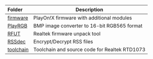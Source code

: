 
| Folder    				| Description      								| 
| :------------------------ | --------------------------------------------- | 
| [firmware](firmware/)		| PlayOn!X firmware with additional modules		| 
| [PlayRGB](PlayRGB/)		| BMP image converter to 16-bit RGB565 format	|
| [RFUT](RFUT/)				| Realtek firmware unpack tool					|
| [RSSdec](rssdec/)			| Encrypt/Decrypt RSS files						|
| [toolchain](toolchain/)	| Toolchain and source code for Realtek RTD1073	|

